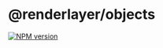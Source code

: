 # @renderlayer/objects

[![NPM version][npm-badge]][npm-url]

[npm-badge]: https://img.shields.io/npm/v/@renderlayer/objects
[npm-url]: https://www.npmjs.com/package/@renderlayer/objects
